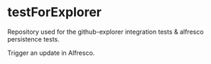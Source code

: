 testForExplorer
===============

Repository used for the github-explorer integration tests & alfresco persistence tests.

Trigger an update in Alfresco.
